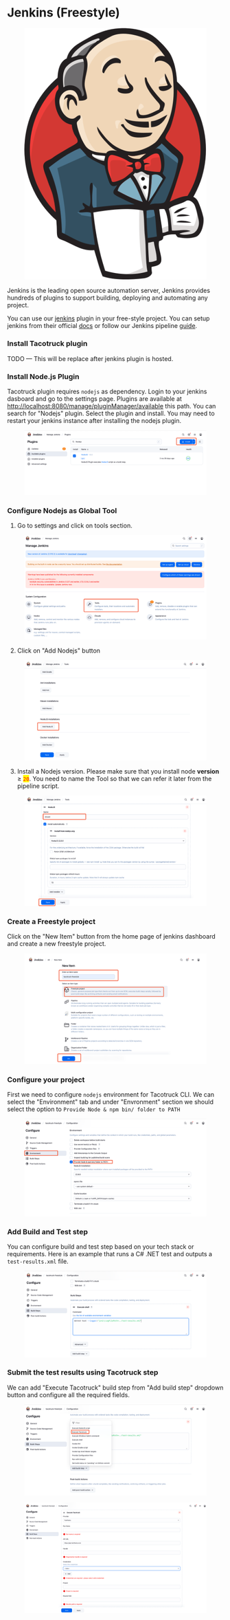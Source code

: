 # Jenkins (Freestyle)

<figure><img src="../../.gitbook/assets/jenkins-svg.svg" alt=""><figcaption></figcaption></figure>

Jenkins is the leading open source automation server, Jenkins provides hundreds of plugins to support building, deploying and automating any project.

You can use our [jenkins](https://plugins.jenkins.io/tacotruck-plugin) plugin in your free-style project. You can setup jenkins from their official [docs](https://www.jenkins.io/doc/book/installing/) or follow our Jenkins pipeline [guide](jenkins-pipeline-..md).&#x20;

### Install Tacotruck plugin

TODO — This will be replace after jenkins plugin is hosted.

### Install Node.js Plugin

Tacotruck plugin requires `nodejs` as dependency. Login to your jenkins dasboard and go to the settings page. Plugins are available at [http://localhost:8080/manage/pluginManager/available](http://localhost:8080/manage/pluginManager/available) this path. You can search for "Nodejs" plugin. Select the plugin and install. You may need to restart your jenkins instance after installing the nodejs plugin.

<figure><img src="../../.gitbook/assets/jenkins-available-plugins-page.png" alt=""><figcaption></figcaption></figure>

### Configure Nodejs as Global Tool

1. Go to settings and click on tools section.

<figure><img src="../../.gitbook/assets/jenkins-settings-page.png" alt=""><figcaption></figcaption></figure>

2. Click on "Add Nodejs" button

<figure><img src="../../.gitbook/assets/jenkins-configure-tools-page.png" alt=""><figcaption></figcaption></figure>

3. Install a Nodejs version. Please make sure that you install node **version** ≥ <mark style="color:red;">`20`</mark>. You need to name the Tool so that we can refer it later from the pipeline script.

<figure><img src="../../.gitbook/assets/jenkins-configure-nodejs-section.png" alt=""><figcaption></figcaption></figure>

### Create a Freestyle project

Click on the "New Item" button from the home page of jenkins dashboard and create a new freestyle project.

<figure><img src="../../.gitbook/assets/jenkins-create-freestyle-project.png" alt=""><figcaption></figcaption></figure>

### Configure your project

First we need to configure `nodejs` environment for Tacotruck CLI. We can select the "Environment" tab and under "Envronment" section we should select the option to `Provide Node & npm bin/ folder to PATH`&#x20;

<figure><img src="../../.gitbook/assets/jenkins-configure-nodejs-env-freestyle.png" alt=""><figcaption></figcaption></figure>

### Add Build and Test step

You can configure build and test step based on your tech stack or requirements. Here is an example that runs a C# .NET test and outputs a `test-results.xml`  file.

<figure><img src="../../.gitbook/assets/jenkins-configure-build-test-step-freestyle.png" alt=""><figcaption></figcaption></figure>

### Submit the test results using Tacotruck step

We can add "Execute Tacotruck" build step from "Add build step" dropdown button and configure all the required fields.

<figure><img src="../../.gitbook/assets/jenkins-execute-tacotruck-option.png" alt=""><figcaption></figcaption></figure>

<figure><img src="../../.gitbook/assets/jenkins-configure-tacotruck-build-step.png" alt=""><figcaption></figcaption></figure>

